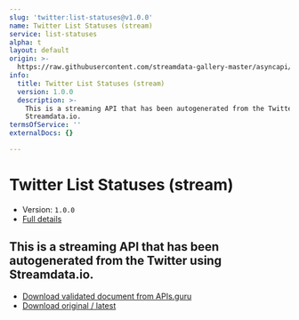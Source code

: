 ```yaml
---
slug: 'twitter:list-statuses@v1.0.0'
name: Twitter List Statuses (stream)
service: list-statuses
alpha: t
layout: default
origin: >-
  https://raw.githubusercontent.com/streamdata-gallery-master/asyncapi/master/_listings/twitter/twitter-list-statuses-stream-async.md
info:
  title: Twitter List Statuses (stream)
  version: 1.0.0
  description: >-
    This is a streaming API that has been autogenerated from the Twitter using
    Streamdata.io.
termsOfService: ''
externalDocs: {}

---
```

# Twitter List Statuses (stream)

* Version: `1.0.0`
* [Full details](../html/twitter:list-statuses@v1.0.0.html)



## This is a streaming API that has been autogenerated from the Twitter using Streamdata.io.



* [Download validated document from APIs.guru](https://raw.githubusercontent.com/APIs-guru/asyncapi-directory/master/docs/APIs/twitter%3Alist-statuses%40v1.0.0.yaml)
* [Download original / latest](https://raw.githubusercontent.com/streamdata-gallery-master/asyncapi/master/_listings/twitter/twitter-list-statuses-stream-async.md)

<script type="application/ld+json">
{
  "@context": "http://schema.org/",
  "@type": "WebAPI",
  "description": "This is a streaming API that has been autogenerated from the Twitter using Streamdata.io.",
  "documentation": "",

  "name": "Twitter List Statuses (stream)"
}
</script>
